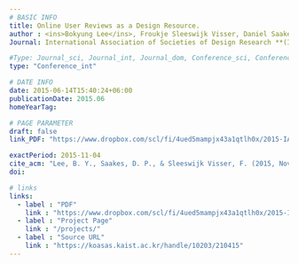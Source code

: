 ```yaml
---
# BASIC INFO
title: Online User Reviews as a Design Resource.
author : <ins>Bokyung Lee</ins>, Froukje Sleeswijk Visser, Daniel Saakes.
Journal: International Association of Societies of Design Research **(IASDR 2015)**

#Type: Journal_sci, Journal_int, Journal_dom, Conference_sci, Conference_int, Conference_dom
type: "Conference_int"

# DATE INFO
date: 2015-06-14T15:40:24+06:00
publicationDate: 2015.06
homeYearTag: 

# PAGE PARAMETER
draft: false
link_PDF: "https://www.dropbox.com/scl/fi/4ued5mampjx43a1qtlh0x/2015-IASDR.pdf?rlkey=vpbej52bvcjlhwhrcb94zsxkt&dl=0"

exactPeriod: 2015-11-04
cite_acm: "Lee, B. Y., Saakes, D. P., & Sleeswijk Visser, F. (2015, November). Online user reviews as a design resource. In 2015 IASDR Interplay. Queensland University of Technology, Australia."
doi: 

# links
links:
  - label : "PDF"
    link : "https://www.dropbox.com/scl/fi/4ued5mampjx43a1qtlh0x/2015-IASDR.pdf?rlkey=vpbej52bvcjlhwhrcb94zsxkt&dl=0"
  - label : "Project Page"
    link : "/projects/"
  - label : "Source URL"
    link : "https://koasas.kaist.ac.kr/handle/10203/210415"
---
```

